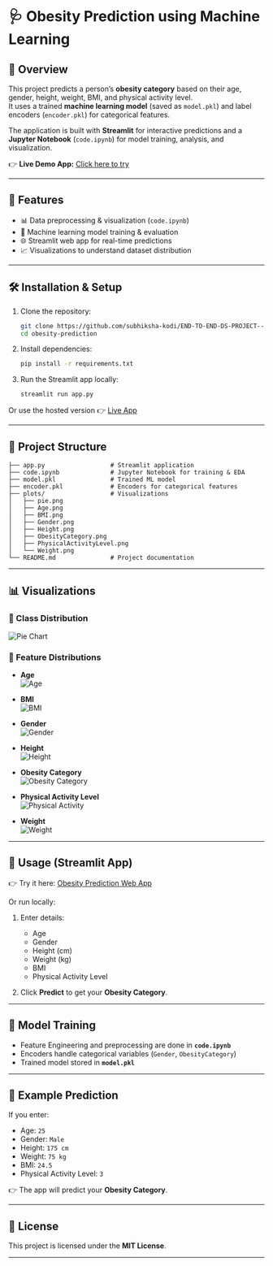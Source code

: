 # 🩺 Obesity Prediction using Machine Learning

## 📌 Overview
This project predicts a person’s **obesity category** based on their age, gender, height, weight, BMI, and physical activity level.  
It uses a trained **machine learning model** (saved as `model.pkl`) and label encoders (`encoder.pkl`) for categorical features.  

The application is built with **Streamlit** for interactive predictions and a **Jupyter Notebook** (`code.ipynb`) for model training, analysis, and visualization.  

👉 **Live Demo App:** [Click here to try](https://end-to-end-ds-project--obesity-prediction-6qrncdydd3uneyjmcp2m.streamlit.app/)

---

## 🚀 Features
- 📊 Data preprocessing & visualization (`code.ipynb`)
- 🤖 Machine learning model training & evaluation
- 🌐 Streamlit web app for real-time predictions
- 📈 Visualizations to understand dataset distribution

---

## 🛠️ Installation & Setup

1. Clone the repository:
   ```bash
   git clone https://github.com/subhiksha-kodi/END-TO-END-DS-PROJECT--OBESITY-PREDICTION.git
   cd obesity-prediction
   ```

2. Install dependencies:
   ```bash
   pip install -r requirements.txt
   ```

3. Run the Streamlit app locally:
   ```bash
   streamlit run app.py
   ```

Or use the hosted version 👉 [Live App](https://end-to-end-ds-project--obesity-prediction-6qrncdydd3uneyjmcp2m.streamlit.app/)

---

## 📂 Project Structure
```
├── app.py                  # Streamlit application
├── code.ipynb              # Jupyter Notebook for training & EDA
├── model.pkl               # Trained ML model
├── encoder.pkl             # Encoders for categorical features
├── plots/                  # Visualizations
│   ├── pie.png
│   ├── Age.png
│   ├── BMI.png
│   ├── Gender.png
│   ├── Height.png
│   ├── ObesityCategory.png
│   ├── PhysicalActivityLevel.png
│   └── Weight.png
└── README.md               # Project documentation
```

---

## 📊 Visualizations

### 🔹 Class Distribution
![Pie Chart](plots/pie.png)

### 🔹 Feature Distributions
- **Age**  
  ![Age](plots/Age.png)

- **BMI**  
  ![BMI](plots/BMI.png)

- **Gender**  
  ![Gender](plots/Gender.png)

- **Height**  
  ![Height](plots/Height.png)

- **Obesity Category**  
  ![Obesity Category](plots/ObesityCategory.png)

- **Physical Activity Level**  
  ![Physical Activity](plots/PhysicalActivityLevel.png)

- **Weight**  
  ![Weight](plots/Weight.png)

---

## 🎯 Usage (Streamlit App)

👉 Try it here: [Obesity Prediction Web App](https://end-to-end-ds-project--obesity-prediction-6qrncdydd3uneyjmcp2m.streamlit.app/)

Or run locally:  

1. Enter details:
   - Age  
   - Gender  
   - Height (cm)  
   - Weight (kg)  
   - BMI  
   - Physical Activity Level  

2. Click **Predict** to get your **Obesity Category**.

---

## 🧠 Model Training
- Feature Engineering and preprocessing are done in **`code.ipynb`**
- Encoders handle categorical variables (`Gender`, `ObesityCategory`)
- Trained model stored in **`model.pkl`**

---

## 📌 Example Prediction
If you enter:  
- Age: `25`  
- Gender: `Male`  
- Height: `175 cm`  
- Weight: `75 kg`  
- BMI: `24.5`  
- Physical Activity Level: `3`  

👉 The app will predict your **Obesity Category**.

---

## 📜 License
This project is licensed under the **MIT License**.

---
